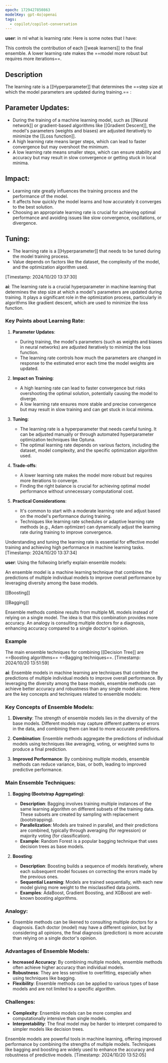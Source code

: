 ```yaml
---
epoch: 1729427850863
modelKey: gpt-4o|openai
tags:
  - copilot/copilot-conversation
---
```


**user**: in ml what is learning rate: Here is some notes that I have:



This controls the contribution of each [[weak learners]] to the final ensemble. A lower learning rate makes the ==model more robust but requires more iterations==.
## Description

The learning rate is a [[Hyperparameter]] that determines the ==step size at which the model parameters are updated during training.== :
## **Parameter Updates:**
   - During the training of a machine learning model, such as [[Neural network]] or gradient-based algorithms like [[Gradient Descent]], the model's parameters (weights and biases) are adjusted iteratively to minimize the [[Loss function]].
   - A high learning rate means larger steps, which can lead to faster convergence but may overshoot the minimum.
   - A low learning rate means smaller steps, which can ensure stability and accuracy but may result in slow convergence or getting stuck in local minima.
## **Impact:**
   - Learning rate greatly influences the training process and the performance of the model.
   - It affects how quickly the model learns and how accurately it converges to the best solution.
   - Choosing an appropriate learning rate is crucial for achieving optimal performance and avoiding issues like slow convergence, oscillations, or divergence.
## **Tuning:**
   - The learning rate is a [[Hyperparameter]] that needs to be tuned during the model training process.
   - Value depends on factors like the dataset, the complexity of the model, and the optimization algorithm used.


[Timestamp: 2024/10/20 13:37:30]

**ai**: The learning rate is a crucial hyperparameter in machine learning that determines the step size at which a model's parameters are updated during training. It plays a significant role in the optimization process, particularly in algorithms like gradient descent, which are used to minimize the loss function.

### Key Points about Learning Rate:

1. **Parameter Updates**:
   - During training, the model's parameters (such as weights and biases in neural networks) are adjusted iteratively to minimize the loss function.
   - The learning rate controls how much the parameters are changed in response to the estimated error each time the model weights are updated.

2. **Impact on Training**:
   - A high learning rate can lead to faster convergence but risks overshooting the optimal solution, potentially causing the model to diverge.
   - A low learning rate ensures more stable and precise convergence but may result in slow training and can get stuck in local minima.

3. **Tuning**:
   - The learning rate is a hyperparameter that needs careful tuning. It can be adjusted manually or through automated hyperparameter optimization techniques like Optuna.
   - The optimal learning rate depends on various factors, including the dataset, model complexity, and the specific optimization algorithm used.

4. **Trade-offs**:
   - A lower learning rate makes the model more robust but requires more iterations to converge.
   - Finding the right balance is crucial for achieving optimal model performance without unnecessary computational cost.

5. **Practical Considerations**:
   - It's common to start with a moderate learning rate and adjust based on the model's performance during training.
   - Techniques like learning rate schedules or adaptive learning rate methods (e.g., Adam optimizer) can dynamically adjust the learning rate during training to improve convergence.

Understanding and tuning the learning rate is essential for effective model training and achieving high performance in machine learning tasks.
[Timestamp: 2024/10/20 13:37:34]

**user**: Using the follwoing briefly explain ensemble models:

An ensemble model is a machine learning technique that combines the predictions of multiple individual models to improve overall performance by leveraging diversity among the base models.

[[Boosting]]

[[Bagging]]

Ensemble methods combine results from multiple ML models instead of relying on a single model. The idea is that this combination provides more accuracy. An analogy is consulting multiple doctors for a diagnosis, enhancing accuracy compared to a single doctor's opinion.
### Example 

The main ensemble techniques for combining [[Decision Tree]] are ==Boosting algorithms== ==Bagging techniques==.
[Timestamp: 2024/10/20 13:51:59]

**ai**: Ensemble models in machine learning are techniques that combine the predictions of multiple individual models to improve overall performance. By leveraging the diversity among the base models, ensemble methods can achieve better accuracy and robustness than any single model alone. Here are the key concepts and techniques related to ensemble models:

### Key Concepts of Ensemble Models:

1. **Diversity**: The strength of ensemble models lies in the diversity of the base models. Different models may capture different patterns or errors in the data, and combining them can lead to more accurate predictions.

2. **Combination**: Ensemble methods aggregate the predictions of individual models using techniques like averaging, voting, or weighted sums to produce a final prediction.

3. **Improved Performance**: By combining multiple models, ensemble methods can reduce variance, bias, or both, leading to improved predictive performance.

### Main Ensemble Techniques:

1. **Bagging (Bootstrap Aggregating)**:
   - **Description**: Bagging involves training multiple instances of the same learning algorithm on different subsets of the training data. These subsets are created by sampling with replacement (bootstrapping).
   - **Parallelization**: Models are trained in parallel, and their predictions are combined, typically through averaging (for regression) or majority voting (for classification).
   - **Example**: Random Forest is a popular bagging technique that uses decision trees as base models.

2. **Boosting**:
   - **Description**: Boosting builds a sequence of models iteratively, where each subsequent model focuses on correcting the errors made by the previous ones.
   - **Sequential Learning**: Models are trained sequentially, with each new model giving more weight to the misclassified data points.
   - **Examples**: AdaBoost, Gradient Boosting, and XGBoost are well-known boosting algorithms.

### Analogy:
- Ensemble methods can be likened to consulting multiple doctors for a diagnosis. Each doctor (model) may have a different opinion, but by considering all opinions, the final diagnosis (prediction) is more accurate than relying on a single doctor's opinion.

### Advantages of Ensemble Models:
- **Increased Accuracy**: By combining multiple models, ensemble methods often achieve higher accuracy than individual models.
- **Robustness**: They are less sensitive to overfitting, especially when using techniques like bagging.
- **Flexibility**: Ensemble methods can be applied to various types of base models and are not limited to a specific algorithm.

### Challenges:
- **Complexity**: Ensemble models can be more complex and computationally intensive than single models.
- **Interpretability**: The final model may be harder to interpret compared to simpler models like decision trees.

Ensemble models are powerful tools in machine learning, offering improved performance by combining the strengths of multiple models. Techniques like bagging and boosting are widely used to enhance the accuracy and robustness of predictive models.
[Timestamp: 2024/10/20 13:52:05]